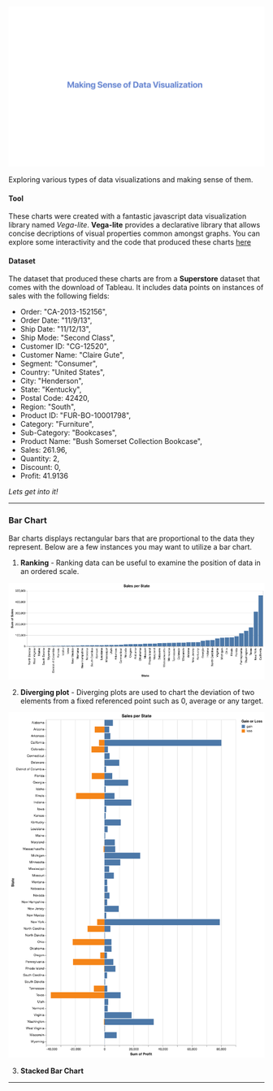 ![Making sense of Data Visualization](https://github.com/b-45/comprehending-data-visualizations/blob/master/charts/title.png)


Exploring various types of data visualizations and making sense of them.    

#### Tool
These charts were created with a fantastic javascript data visualization library named *Vega-lite*.  **Vega-lite** provides a declarative library that allows concise decriptions of visual properties common amongst graphs. You can explore some interactivity and the code that produced these charts [here](https://beta.observablehq.com/d/85a39c2b2101ee95) 


  

#### Dataset
The dataset that produced these charts are from a **Superstore** dataset that comes with the download of Tableau. It includes data points on instances of sales with the following fields:
- Order: "CA-2013-152156",
- Order Date: "11/9/13",
- Ship Date: "11/12/13",
- Ship Mode: "Second Class",
- Customer ID: "CG-12520",
- Customer Name: "Claire Gute",
- Segment: "Consumer",
- Country: "United States",
- City: "Henderson",
- State: "Kentucky",
- Postal Code: 42420,
- Region: "South",
- Product ID: "FUR-BO-10001798",
- Category: "Furniture",
- Sub-Category: "Bookcases",
- Product Name: "Bush Somerset Collection Bookcase",
- Sales: 261.96,
- Quantity: 2,
- Discount: 0,
- Profit: 41.9136

*Lets get into it!*
***

### Bar Chart
Bar charts displays rectangular bars that are proportional to the data they represent. Below are a few instances you may want to utilize a bar chart.

1. **Ranking** - Ranking data can be useful to examine the position of data in an ordered scale.

![Sales Per State](https://github.com/b-45/comprehending-data-visualizations/blob/master/charts/sales-per-state.png)



2. **Diverging plot** - Diverging plots are used to chart the deviation of two elements from a fixed referenced point such as 0, average or any target. 

![Gain or Loss per State](https://github.com/b-45/comprehending-data-visualizations/blob/master/charts/gain-loss.png)

3. **Stacked Bar Chart**


***